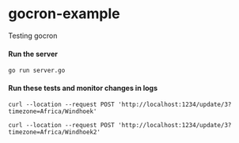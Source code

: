 # gocron-example
Testing gocron

#### Run the server
```shell
go run server.go
```

#### Run these tests and monitor changes in logs
```shell
curl --location --request POST 'http://localhost:1234/update/3?timezone=Africa/Windhoek'

curl --location --request POST 'http://localhost:1234/update/3?timezone=Africa/Windhoek2'

```
